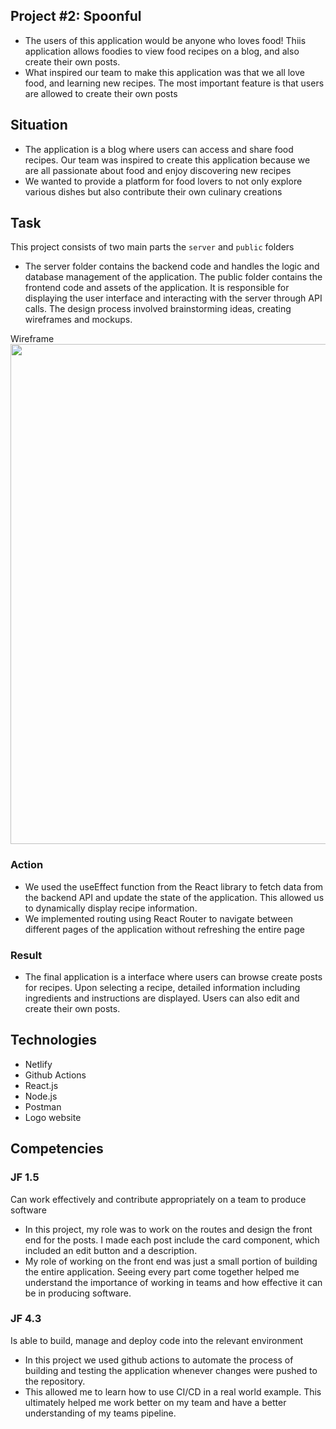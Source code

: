 ## Project #2: Spoonful

- The users of this application would be anyone who loves food! Thiis application allows foodies to view food recipes on a blog, and also create their own posts.
- What inspired our team to make this application was that we all love food, and learning new recipes. The most important feature is that users are allowed to create their own posts

## Situation

- The application is a blog where users can access and share food recipes. Our team was inspired to create this application because we are all passionate about food and enjoy discovering new recipes
- We wanted to provide a platform for food lovers to not only explore various dishes but also contribute their own culinary creations

## Task

This project consists of two main parts the `server` and `public` folders

- The server folder contains the backend code and handles the logic and database management of the application. The public folder contains the frontend code and assets of the application. It is responsible for displaying the user interface and interacting with the server through API calls. The design process involved brainstorming ideas, creating wireframes and mockups.

Wireframe
<img src="spoonful/spoonful-ui-layout.png" width="800">

### Action

- We used the useEffect function from the React library to fetch data from the backend API and update the state of the application. This allowed us to dynamically display recipe information.
- We implemented routing using React Router to navigate between different pages of the application without refreshing the entire page

### Result

- The final application is a interface where users can browse create posts for recipes. Upon selecting a recipe, detailed information including ingredients and instructions are displayed. Users can also edit and create their own posts.

## Technologies

- Netlify
- Github Actions
- React.js
- Node.js
- Postman
- Logo website

## Competencies

### JF 1.5

Can work effectively and contribute appropriately on a team to produce software

- In this project, my role was to work on the routes and design the front end for the posts. I made each post include the card component, which included an edit button and a description.
- My role of working on the front end was just a small portion of building the entire application. Seeing every part come together helped me understand the importance of working in teams and how effective it can be in producing software.

### JF 4.3

Is able to build, manage and deploy code into the relevant environment

- In this project we used github actions to automate the process of building and testing the application whenever changes were pushed to the repository.
- This allowed me to learn how to use CI/CD in a real world example. This ultimately helped me work better on my team and have a better understanding of my teams pipeline.
